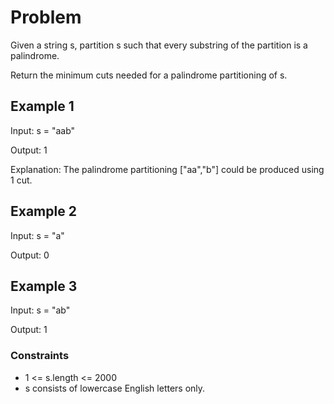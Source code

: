 # Problem

Given a string s, partition s such that every substring of the partition is a palindrome.

Return the minimum cuts needed for a palindrome partitioning of s.

## Example 1

Input: s = "aab"

Output: 1

Explanation: The palindrome partitioning ["aa","b"] could be produced using 1 cut.

## Example 2

Input: s = "a"

Output: 0

## Example 3

Input: s = "ab"

Output: 1
 
### Constraints

- 1 <= s.length <= 2000
- s consists of lowercase English letters only.
